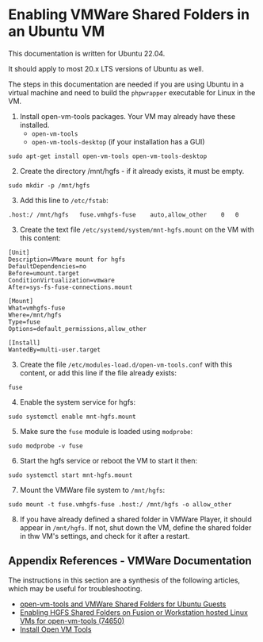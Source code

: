 # Enabling VMWare Shared Folders in an Ubuntu VM

This documentation is written for Ubuntu 22.04.

It should apply to most 20.x LTS versions of Ubuntu as well.

The steps in this documentation are needed if you are using Ubuntu in a virtual machine
and need to build the `phpwrapper` executable for Linux in the VM.

1. Install open-vm-tools packages. Your VM may already have these installed.
   * `open-vm-tools`
   * `open-vm-tools-desktop` (if your installation has a GUI)

```
sudo apt-get install open-vm-tools open-vm-tools-desktop
```

2. Create the directory /mnt/hgfs - if it already exists, it must be empty.

```
sudo mkdir -p /mnt/hgfs
```

3. Add this line to `/etc/fstab`:

```
.host:/	/mnt/hgfs	fuse.vmhgfs-fuse	auto,allow_other	0	0
```

3. Create the text file `/etc/systemd/system/mnt-hgfs.mount` on the VM with this content:

```
[Unit]
Description=VMware mount for hgfs
DefaultDependencies=no
Before=umount.target
ConditionVirtualization=vmware
After=sys-fs-fuse-connections.mount

[Mount]
What=vmhgfs-fuse
Where=/mnt/hgfs
Type=fuse
Options=default_permissions,allow_other

[Install]
WantedBy=multi-user.target
```

3. Create the file `/etc/modules-load.d/open-vm-tools.conf` with this content,
   or add this line if the file already exists:

```
fuse
```

4. Enable the system service for hgfs:

```
sudo systemctl enable mnt-hgfs.mount
```

5. Make sure the `fuse` module is loaded using `modprobe`:

```
sudo modprobe -v fuse
```

6. Start the hgfs service or reboot the VM to start it then:

```
sudo systemctl start mnt-hgfs.mount
```

7. Mount the VMWare file system to `/mnt/hgfs`:

```
sudo mount -t fuse.vmhgfs-fuse .host:/ /mnt/hgfs -o allow_other
```

8. If you have already defined a shared folder in VMWare Player, it should appear in `/mnt/hgfs`.
   If not, shut down the VM, define the shared folder in thw VM's settings, and check for it after a restart.

## Appendix References - VMWare Documentation

The instructions in this section are a synthesis of the following articles, which may be useful for troubleshooting.

* [open-vm-tools and VMWare Shared Folders for Ubuntu Guests](https://gist.github.com/darrenpmeyer/b69242a45197901f17bfe06e78f4dee3)
* [Enabling HGFS Shared Folders on Fusion or Workstation hosted Linux VMs for open-vm-tools (74650)](https://kb.vmware.com/s/article/74650)
* [Install Open VM Tools](https://docs.vmware.com/en/VMware-Tools/11.3.0/com.vmware.vsphere.vmwaretools.doc/GUID-C48E1F14-240D-4DD1-8D4C-25B6EBE4BB0F.html)
